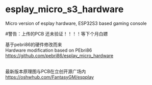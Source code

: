 # esplay_micro_s3_hardware
Micro version of esplay hardware, ESP32S3 based gaming console

#警告：上传的PCB 还未验证！！！！等下个月白嫖

基于pebri86的硬件修改而来<br>
Hardware modification based on PEbri86<br>
https://github.com/pebri86/esplay_micro_hardware<br><br>

最新版本原理图与PCB在立创开源广场内<br>
https://oshwhub.com/FantasyGM/espplay<br>


